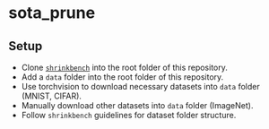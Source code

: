 # sota_prune

## Setup
- Clone [`shrinkbench`](https://github.com/JJGO/shrinkbench) into the root folder of this repository.
- Add a `data` folder into the root folder of this repository.
- Use torchvision to download necessary datasets into `data` folder (MNIST, CIFAR).
- Manually download other datasets into `data` folder (ImageNet).
- Follow `shrinkbench` guidelines for dataset folder structure.
